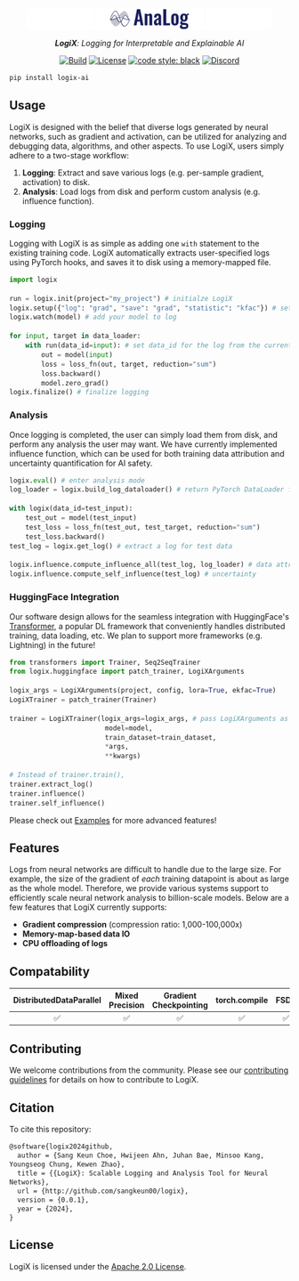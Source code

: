 <p align="center">
  <a href="https://github.com/sangkeun00/logix/">
    <img src="assets/logo_light.png" alt="" width="40%" align="top" style="border-radius: 10px; padding-left: 120px; padding-right: 120px; background-color: white;">
  </a>
</p>

<p align="center">
  <em><strong>LogiX</strong>: Logging for Interpretable and Explainable AI <br></em>
</p>

<div align="center">

  [![Build](https://badgen.net/badge/build/check-status/green)](#build-pipeline-status)
  [![License](https://img.shields.io/badge/License-Apache_2.0-blue.svg)](https://github.com/leopard-ai/betty/blob/main/LICENSE)
  <a href="https://github.com/psf/black"><img src="https://img.shields.io/badge/code%20style-black-000000.svg" alt="code style: black"></a>
  <a href="https://discord.gg/3vTgFnFX"><img alt="Discord" src="https://img.shields.io/discord/1159141589738868796?logo=discord&label=Discord&color=white&link=https%3A%2F%2Fdiscord.gg%2F3vTgFnFX"></a>

</div>

```bash
pip install logix-ai
```

## Usage
LogiX is designed with the belief that diverse logs generated by neural networks, such as
gradient and activation, can be utilized for analyzing and debugging data, algorithms,
and other aspects. To use LogiX, users simply adhere to a two-stage workflow:

1. **Logging**: Extract and save various logs (e.g. per-sample gradient, activation) to disk.
2. **Analysis**: Load logs from disk and perform custom analysis (e.g. influence function).

### Logging
Logging with LogiX is as simple as adding one `with` statement to the existing
training code. LogiX automatically extracts user-specified logs using PyTorch hooks, and
saves it to disk using a memory-mapped file.

```python
import logix

run = logix.init(project="my_project") # initialze LogiX
logix.setup({"log": "grad", "save": "grad", "statistic": "kfac"}) # set logging config
logix.watch(model) # add your model to log

for input, target in data_loader:
    with run(data_id=input): # set data_id for the log from the current batch
        out = model(input)
        loss = loss_fn(out, target, reduction="sum")
        loss.backward()
        model.zero_grad()
logix.finalize() # finalize logging
```

### Analysis
Once logging is completed, the user can simply load them from disk, and perform any
analysis the user may want. We have currently implemented influence function, which can be used
for both training data attribution and uncertainty quantification for AI safety.

```python
logix.eval() # enter analysis mode
log_loader = logix.build_log_dataloader() # return PyTorch DataLoader for log data

with logix(data_id=test_input):
    test_out = model(test_input)
    test_loss = loss_fn(test_out, test_target, reduction="sum")
    test_loss.backward()
test_log = logix.get_log() # extract a log for test data

logix.influence.compute_influence_all(test_log, log_loader) # data attribution
logix.influence.compute_self_influence(test_log) # uncertainty
```

### HuggingFace Integration
Our software design allows for the seamless integration with HuggingFace's
[Transformer](https://github.com/huggingface/transformers/tree/main), a popular DL framework
that conveniently handles distributed training, data loading, etc. We plan to support more
frameworks (e.g. Lightning) in the future!

```python
from transformers import Trainer, Seq2SeqTrainer
from logix.huggingface import patch_trainer, LogiXArguments

logix_args = LogiXArguments(project, config, lora=True, ekfac=True)
LogiXTrainer = patch_trainer(Trainer)

trainer = LogiXTrainer(logix_args=logix_args, # pass LogiXArguments as TrainingArguments
                        model=model,
                        train_dataset=train_dataset,
                        *args,
                        **kwargs)

# Instead of trainer.train(),
trainer.extract_log()
trainer.influence()
trainer.self_influence()
```

Please check out [Examples](/examples) for more advanced features!


## Features
Logs from neural networks are difficult to handle due to the large size. For example,
the size of the gradient of *each* training datapoint is about as large as the whole model. Therefore,
we provide various systems support to efficiently scale neural network analysis to
billion-scale models. Below are a few features that LogiX currently supports:

- **Gradient compression** (compression ratio: 1,000-100,000x)
- **Memory-map-based data IO**
- **CPU offloading of logs**

## Compatability
| DistributedDataParallel| Mixed Precision| Gradient Checkpointing | torch.compile  | FSDP           |
|:----------------------:|:--------------:|:----------------------:|:-------------:|:--------------:|
| ✅                     | ✅             | ✅                    | ✅           |   ✅             |

## Contributing

We welcome contributions from the community. Please see our [contributing
guidelines](CONTRIBUTING.md) for details on how to contribute to LogiX.

## Citation
To cite this repository:

```
@software{logix2024github,
  author = {Sang Keun Choe, Hwijeen Ahn, Juhan Bae, Minsoo Kang, Youngseog Chung, Kewen Zhao},
  title = {{LogiX}: Scalable Logging and Analysis Tool for Neural Networks},
  url = {http://github.com/sangkeun00/logix},
  version = {0.0.1},
  year = {2024},
}
```

## License
LogiX is licensed under the [Apache 2.0 License](LICENSE).
